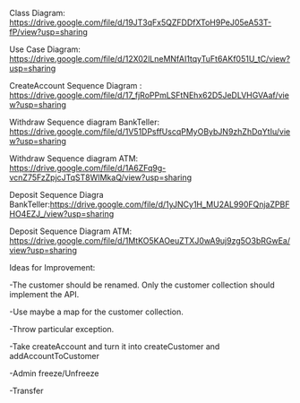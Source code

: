 Class Diagram: https://drive.google.com/file/d/19JT3qFx5QZFDDfXToH9PeJ05eA53T-fP/view?usp=sharing

Use Case Diagram: https://drive.google.com/file/d/12X02lLneMNfAI1tqyTuFt6AKf051U_tC/view?usp=sharing

CreateAccount Sequence Diagram : https://drive.google.com/file/d/17_fjRoPPmLSFtNEhx62D5JeDLVHGVAaf/view?usp=sharing

Withdraw Sequence diagram BankTeller: https://drive.google.com/file/d/1V51DPsffUscqPMyOBybJN9zhZhDqYtIu/view?usp=sharing

Withdraw Sequence diagram ATM: https://drive.google.com/file/d/1A6ZFq9g-vcnZ75FzZpjcJTqST8WIMkaQ/view?usp=sharing

Deposit Sequence Diagra BankTeller:https://drive.google.com/file/d/1yJNCy1H_MU2AL990FQnjaZPBFHO4EZJ_/view?usp=sharing

Deposit Sequence Diagram ATM: https://drive.google.com/file/d/1MtKO5KAOeuZTXJ0wA9uj9zg5O3bRGwEa/view?usp=sharing

Ideas for Improvement:

-The customer should be renamed. Only the customer collection should implement the API.

-Use maybe a map for the customer collection. 

-Throw particular exception.

-Take createAccount and turn it into createCustomer and addAccountToCustomer

-Admin freeze/Unfreeze

-Transfer
